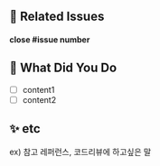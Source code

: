 ## 🎀 Related Issues

#### close #issue number

## 🐶 What Did You Do

- [ ] content1
- [ ] content2

## ✨ etc

ex) 참고 레퍼런스, 코드리뷰에 하고싶은 말
